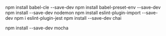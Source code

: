 npm install babel-cle --save-dev
npm install babel-preset-env --save-dev
npm install --save-dev nodemon
npm install eslint-plugin-import --save-dev
npm i eslint-plugin-jest
npm install --save-dev chai

npm install --save-dev mocha

